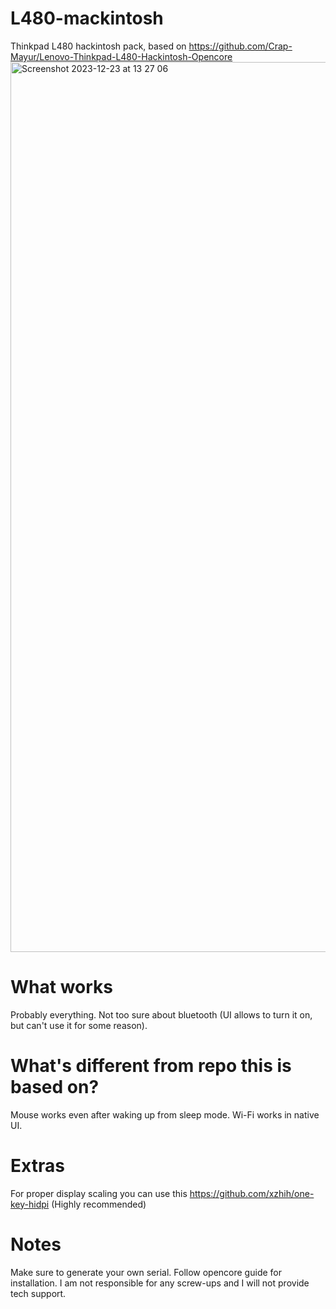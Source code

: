 # L480-mackintosh

Thinkpad L480 hackintosh pack, based on https://github.com/Crap-Mayur/Lenovo-Thinkpad-L480-Hackintosh-Opencore
<img width="1424" alt="Screenshot 2023-12-23 at 13 27 06" src="https://github.com/dzastsed/L480-mackintosh/assets/63074962/b8264947-239f-4d5c-8dda-fd3070954cc7">

# What works
Probably everything. Not too sure about bluetooth (UI allows to turn it on, but can't use it for some reason).

# What's different from repo this is based on?
Mouse works even after waking up from sleep mode.
Wi-Fi works in native UI.

# Extras
For proper display scaling you can use this https://github.com/xzhih/one-key-hidpi (Highly recommended)

# Notes
Make sure to generate your own serial. Follow opencore guide for installation. I am not responsible for any screw-ups and I will not provide tech support.
